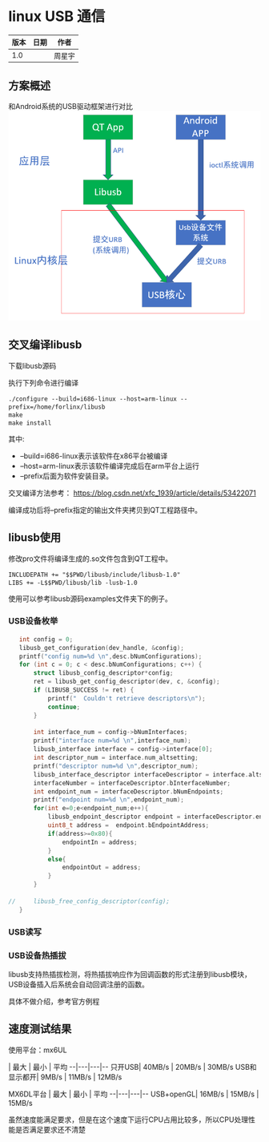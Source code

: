 # linux USB 通信

版本|日期|作者
--|--|--
1.0  |   |周星宇  

## 方案概述

和Android系统的USB驱动框架进行对比
![](assets/markdown-img-paste-20190329142827697.png)


## 交叉编译libusb


下载libusb源码

执行下列命令进行编译

```
./configure --build=i686-linux --host=arm-linux --prefix=/home/forlinx/libusb
make
make install
```

其中:
+ –build=i686-linux表示该软件在x86平台被编译
+ –host=arm-linux表示该软件编译完成后在arm平台上运行
+ –prefix后面为软件安装目录。

交叉编译方法参考：
https://blog.csdn.net/xfc_1939/article/details/53422071

编译成功后将–prefix指定的输出文件夹拷贝到QT工程路径中。

## libusb使用

修改pro文件将编译生成的.so文件包含到QT工程中。
```
INCLUDEPATH += "$$PWD/libusb/include/libusb-1.0"
LIBS += -L$$PWD/libusb/lib -lusb-1.0
```
使用可以参考libusb源码examples文件夹下的例子。


### USB设备枚举

``` c
   int config = 0;
   libusb_get_configuration(dev_handle, &config);
   printf("config num=%d \n",desc.bNumConfigurations);
   for (int c = 0; c < desc.bNumConfigurations; c++) {
       struct libusb_config_descriptor*config;
       ret = libusb_get_config_descriptor(dev, c, &config);
       if (LIBUSB_SUCCESS != ret) {
           printf("  Couldn't retrieve descriptors\n");
           continue;
       }

       int interface_num = config->bNumInterfaces;
       printf("interface num=%d \n",interface_num);
       libusb_interface interface = config->interface[0];
       int descriptor_num = interface.num_altsetting;
       printf("descriptor num=%d \n",descriptor_num);
       libusb_interface_descriptor interfaceDescriptor = interface.altsetting[0];
       interfaceNumber = interfaceDescriptor.bInterfaceNumber;
       int endpoint_num = interfaceDescriptor.bNumEndpoints;
       printf("endpoint num=%d \n",endpoint_num);
       for(int e=0;e<endpoint_num;e++){
           libusb_endpoint_descriptor endpoint = interfaceDescriptor.endpoint[e];
           uint8_t address =  endpoint.bEndpointAddress;
           if(address>=0x80){
               endpointIn = address;
           }
           else{
               endpointOut = address;
           }
       }

//     libusb_free_config_descriptor(config);
   }
```

### USB读写

### USB设备热插拔

libusb支持热插拔检测，将热插拔响应作为回调函数的形式注册到libusb模块，USB设备插入后系统会自动回调注册的函数。

具体不做介绍，参考官方例程

## 速度测试结果

使用平台：mx6UL

  | 最大  | 最小  |  平均
--|---|---|--
只开USB| 40MB/s  | 20MB/s  |  30MB/s
USB和显示都开| 9MB/s  | 11MB/s  |  12MB/s

MX6DL平台
  | 最大  | 最小  |  平均
--|---|---|--
USB+openGL| 16MB/s  | 15MB/s  |  15MB/s

虽然速度能满足要求，但是在这个速度下运行CPU占用比较多，所以CPU处理性能是否满足要求还不清楚

